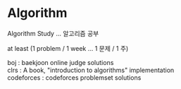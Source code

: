 # Algorithm
Algorithm Study ... 알고리즘 공부

at least (1 problem / 1 week ... 1 문제 / 1 주)

boj : baekjoon online judge solutions <br>
clrs : A book, "introduction to algorithms" implementation <br>
codeforces : codeforces problemset solutions <br>
